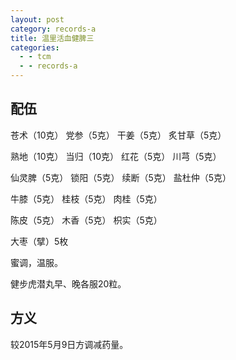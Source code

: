 ```yaml
---
layout: post
category: records-a
title: 温里活血健脾三
categories:
  - - tcm
  - - records-a
---
```


## 配伍 ##

苍术（10克） 党参（5克） 干姜（5克） 炙甘草（5克）

熟地（10克） 当归（10克） 红花（5克） 川芎（5克）

仙灵脾（5克） 锁阳（5克） 续断（5克） 盐杜仲（5克）

牛膝（5克） 桂枝（5克） 肉桂（5克） 

陈皮（5克） 木香（5克） 枳实（5克） 

大枣（擘）5枚

蜜调，温服。

健步虎潜丸早、晚各服20粒。

## 方义 ##

较2015年5月9日方调减药量。
